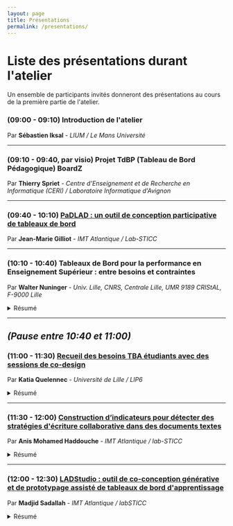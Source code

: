 ```yaml
---
layout: page
title: Présentations 
permalink: /presentations/
---
```

# Liste des présentations durant l'atelier
Un ensemble de participants invités donneront des présentations au cours de la première partie de l'atelier. 

### (09:00 - 09:10) Introduction de l'atelier
Par **Sébastien Iksal** - *LIUM / Le Mans Université*

---
### (09:10 - 09:40, par visio) Projet TdBP (Tableau de Bord Pédagogique) BoardZ
Par **Thierry Spriet** - *Centre d'Enseignement et de Recherche en Informatique (CERI) / Laboratoire Informatique d'Avignon*

---
### (09:40 - 10:10) [PaDLAD : un outil de conception participative de tableaux de bord](https://fr.slideshare.net/jm.gilliot/padlad-un-outil-de-conception-participative-de-tableaux-de-bord-dapprentissage)
Par **Jean-Marie Gilliot** - *IMT Atlantique / Lab-STICC*


---

### (10:10 - 10:40) Tableaux de Bord pour la performance en Enseignement Supérieur : entre besoins et contraintes
Par **Walter Nuninger** - *Univ. Lille, CNRS, Centrale Lille, UMR 9189 CRIStAL, F-9000 Lille*

<details>
<summary>Résumé</summary>
La performance en Enseignement Supérieur repose sur une offre de formation efficiente, inclusive et accessible tout au long de la vie. Elle doit intégrer l’expérience professionnelle individuelle dans la conception des parcours pour soutenir l’employabilité et les enjeux sociétaux (RSE). Les tableaux de bords prospectifs (TdBP) répondent à cette stratégie en alliant toutes les dimensions, dont la gestion des compétences. L’évolution du numérique et l’accès aux données en grand nombre est une opportunité au service de formations plus ouvertes qui suivent des parcours personnalisés en lien avec les financeurs (client, coût, processus). Les tableaux bords administratifs (TdBA) répondent à l’objectif du suivi et de qualité de la réalisation des formations (procédé). Lors de la réalisation diplômante, l’apprentissage doit pouvoir être mesuré. La performance d’apprentissage en situations formatives (activités pédagogiques dans le cours et/ou expérience professionnelle comme en alternance intégrative) demande à être discutée avec les parties prenantes : étudiants et apprenants acteurs, formateurs guidant et tuteurs experts accompagnants. Les tableaux de bords formatifs (TdBF) visualisent alors des indicateurs jugés pertinents dans le contexte. Les dispositifs basés sur le numériques, permettent de générer des traces qu’il convient de collecter, sélectionner et traiter pour comprendre et optimiser l’apprentissage. Les objectifs sont de complexité graduelle : depuis des jalons d’avancement (suivi du scénario et des activités), le guidage semi-automatique vers des ressources, la rétroaction sur l’activité ou le dispositif (régulation), et la facilitation de l’interaction de face-à-face dans le cadre du cours inversé et l’accompagnement (leviers à prioriser), pour aboutir à une évaluation partagée des compétences. Ce cadre ainsi défini, l’intérêt pour l’évaluation par les pairs est précisé. Enfin, un retour d’expérience est fait suite à un groupe de travail de tuteurs-accompagnant pour la conception d’une interface utile à leurs missions. Le but est de montrer l’intérêt de développer une visualisation adaptée au besoin avec les usagers, tout en soulignant les contraintes (RGPD) et difficultés liées à l’implantation lorsqu’elle est soutenue. En ouvrant ces perspectives, l’adaptation sera forcément locale pour un objectif d’usage clair qui modifie les pratiques professionnelles mais soutient l’interaction collective éthique dans une communauté de pratiques et une organisation apprenante. 
</details>

---
*(Pause entre 10:40 et 11:00)*
---

### (11:00 - 11:30) [Recueil des besoins TBA étudiants avec des sessions de co-design](https://view.genial.ly/627225446f4beb001852446f)
Par **Katia Quelennec** - *Université de Lille / LIP6*
<details>
<summary>Résumé</summary>
Ce retour d'expérience présentera le déroulement et les résultats des sessions de co-conception de TBA étudiants. Nous avons utilisé les outils PADDLE ou ePADDLE, en présentiel ou à distance avec des étudiants de profil variés (DUT MMI de Chambéry, 1ère année de licence en langue, 2ème et 5ème année de pharmacie de Lille).
</details>

---
### (11:30 - 12:00) [Construction d’indicateurs pour détecter des stratégies d'écriture collaborative dans des documents textes](https://padlad.github.io/RJC-EIAH2022/img/RJC2022_HADDOUCHE_DIAPOSITIVES.pdf)
Par **Anis Mohamed Haddouche** - *IMT Atlantique / lab-STICC*
<details>
<summary>Résumé</summary>
Lors de la conception des tableaux de bords, les enseignants demandent souvent des indicateurs pour suivre la collaboration entre les étudiants. Nos travaux nous ont conduits à élaborer des indicateurs pour détecter des stratégies d’écriture collaborative sur des documents textes. L’élaboration de ces indicateurs est difficile car il est nécessaire de combiner différents outils de traitement des données et de valider ces indicateurs. Cette présentation se focalise sur le processus de construction et de validation des ces indicateurs entre statisticiens et enseignants. 
</details>

---

### (12:00 - 12:30) [LADStudio : outil de co-conception générative et de prototypage assisté de tableaux de bord d'apprentissage](https://fr.slideshare.net/madjidsadallah/ladstudio-outil-de-coconception-gnrative-et-de-prototypage-assist-de-tableaux-de-bord-dapprentissage) 
Par **Madjid Sadallah** - *IMT Atlantique / labSTICC*

<details>
<summary>Résumé</summary>
LADStudio est une tentative pour concevoir un outil auteur de spécification déclarative et assistée de TBAs et de génération de prototypes intermédiaires. Se basant sur un espace de conception raffinée, son module de spécification permet de décrire le processus décisionnel visé. Aussi, une bibliothèque de composants de différentes granularité permet non seulement la réutilisation, mais aussi la capitalisation sur les tableaux de bord produits.
 </details>
 

